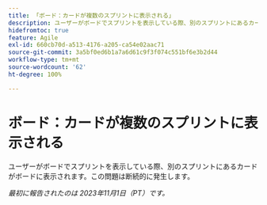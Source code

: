 ```yaml
---
title: 「ボード：カードが複数のスプリントに表示される」
description: ユーザーがボードでスプリントを表示している際、別のスプリントにあるカードがボードに表示されます。この問題は断続的に発生します。
hidefromtoc: true
feature: Agile
exl-id: 660cb70d-a513-4176-a205-ca54e02aac71
source-git-commit: 3a5bf0ed6b1a7a6d61c9f3f074c551bf6e3b2d44
workflow-type: tm+mt
source-wordcount: '62'
ht-degree: 100%

---
```


# ボード：カードが複数のスプリントに表示される

<!--
>[!NOTE]
>
>This issue was fixed on January 12, 2024.-->

ユーザーがボードでスプリントを表示している際、別のスプリントにあるカードがボードに表示されます。この問題は断続的に発生します。

_最初に報告されたのは 2023年11月1日（PT）です。_
